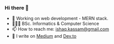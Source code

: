 ### Hi there 👋



- 🔭 Working on web development - MERN stack.
- 🧑🏻‍🎓 BSc. Informatics & Computer Science
- 📫 How to reach me: ishaq.kassam@gmail.com
- 📖 I write on [Medium](https://medium.com/@ishaq.kassam) and [Dev.to](https://dev.to/ishaqkassam) 
